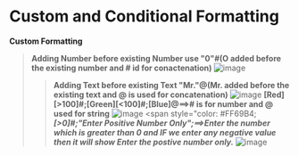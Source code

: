 # Custom and Conditional Formatting
**Custom Formatting**
>**Adding Number before existing Number use "0"#(O added before the existing number and # id for conactenation)**
![image](https://github.com/Peacock333/Excel/assets/142161753/dea5f81a-bd41-4c3c-90a1-e412a70c84b2)
>>**Adding Text before existing Text "Mr."@(Mr. added before the existing text and @ is used for concatenation)** 
![image](https://github.com/Peacock333/Excel/assets/142161753/24d360fe-c958-4e2d-89f7-7913a5117e40)
>>**[Red][>100]#;[Green][<100]#;[Blue]@==># is for number and @ used for string**
![image](https://github.com/Peacock333/Excel/assets/142161753/22e966fd-6f07-470e-a1ac-aa77231dcc3f)
>><span style="color: #FF69B4;
***[>0]#;"Enter Positive Number Only";==>Enter the number which is greater than 0 and IF we enter any
>>negative value then it will show Enter the postive number only.***</span>
![image](https://github.com/Peacock333/Excel/assets/142161753/b6a5719d-40df-435e-af7d-c2e861834cf4)



